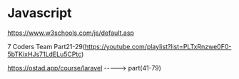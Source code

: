 # Javascript
https://www.w3schools.com/js/default.asp

7 Coders Team Part21-29(https://youtube.com/playlist?list=PLTxRnzwe0F0-5bTKixHJs71LdELu5CPtc)

https://ostad.app/course/laravel  -----> part(41-79)
